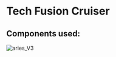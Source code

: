 # Tech Fusion Cruiser
## Components used: 

![aries_V3](https://github.com/bhatbharath/cdac_vega_tech_fusion_cruiser/assets/120124748/9e4b9675-0aa4-4f0b-a3d5-5c510f20036f)
